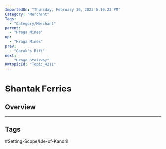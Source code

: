 ```yaml
---
ImportedOn: "Thursday, February 16, 2023 6:10:23 PM"
Category: "Merchant"
Tags:
  - "Category/Merchant"
parent:
  - "Hraga Mines"
up:
  - "Hraga Mines"
prev:
  - "Garak's Rift"
next:
  - "Hraga Stairway"
RWtopicId: "Topic_4211"
---
```

# Shantak Ferries
## Overview

---
## Tags
#Setting-Scope/Isle-of-Kandril

